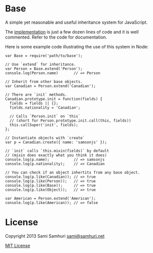 
# Base

A simple yet reasonable and useful inheritance system for JavaScript.

The [implementation](/index.js) is just a few dozen lines of code and it is
well commented. Refer to the code for documentation.

Here is some example code illustrating the use of this system in Node:

    var Base = require('path/to/base');

    // Use `extend` for inheritance.
    var Person = Base.extend('Person');
    console.log(Person.name)       // => Person

    // Inherit from other base objects.
    var Canadian = Person.extend('Canadian');

    // There are `init` methods.
    Canadian.prototype.init = function(fields) {
      fields = fields || {};
      fields.nationality = 'Canadian';

      // Calls `Person.init` on `this`
      // (short for Person.prototype.init.call(this, fields))
      this.callSuper('init', fields);
    };

    // Instantiate objects with `create`
    var p = Canadian.create({ name: 'samsonjs' });

    // `init` calls `this.mixin(fields)` by default
    // (mixin does exactly what you think it does)
    console.log(p.name);           // => samsonjs
    console.log(p.nationality);    // => Canadian

    // You can check if an object inhertits from any base object.
    console.log(p.like(Canadian)); // => true
    console.log(p.like(Person));   // => true
    console.log(p.like(Base));     // => true
    console.log(p.like(Object));   // => true

    var American = Person.extend('American');
    console.log(p.like(American)); // => false


# License

Copyright 2013 Sami Samhuri <sami@samhuri.net>

[MIT License](http://sjs.mit-license.org)
